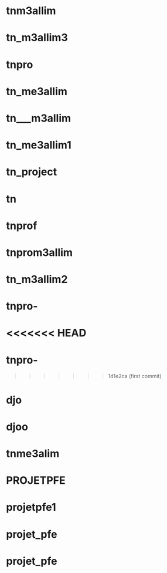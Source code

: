 # tnm3allim
# tn_m3allim3
# tnpro
# tn_me3allim
# tn___m3allim
# tn_me3allim1
# tn_project
# tn
# tnprof
# tnprom3allim
# tn_m3allim2
# tnpro-
<<<<<<< HEAD
=======
# tnpro-
>>>>>>> 1d1e2ca (first commit)
# djo
# djoo
# tnme3alim
# PROJETPFE
# projetpfe1
# projet_pfe
# projet_pfe
